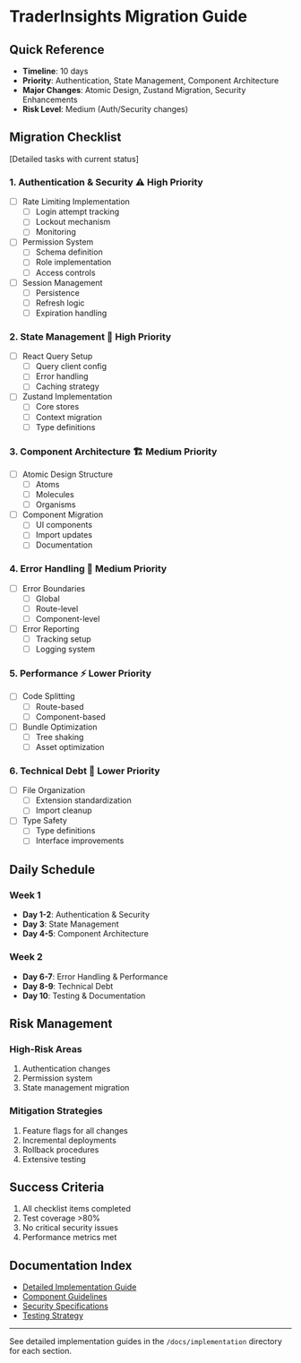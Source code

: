 # TraderInsights Migration Guide

## Quick Reference
- **Timeline**: 10 days
- **Priority**: Authentication, State Management, Component Architecture
- **Major Changes**: Atomic Design, Zustand Migration, Security Enhancements
- **Risk Level**: Medium (Auth/Security changes)

## Migration Checklist
[Detailed tasks with current status]

### 1. Authentication & Security ⚠️ High Priority
- [ ] Rate Limiting Implementation
  - [ ] Login attempt tracking
  - [ ] Lockout mechanism
  - [ ] Monitoring
- [ ] Permission System
  - [ ] Schema definition
  - [ ] Role implementation
  - [ ] Access controls
- [ ] Session Management
  - [ ] Persistence
  - [ ] Refresh logic
  - [ ] Expiration handling

### 2. State Management 🔄 High Priority
- [ ] React Query Setup
  - [ ] Query client config
  - [ ] Error handling
  - [ ] Caching strategy
- [ ] Zustand Implementation
  - [ ] Core stores
  - [ ] Context migration
  - [ ] Type definitions

### 3. Component Architecture 🏗️ Medium Priority
- [ ] Atomic Design Structure
  - [ ] Atoms
  - [ ] Molecules
  - [ ] Organisms
- [ ] Component Migration
  - [ ] UI components
  - [ ] Import updates
  - [ ] Documentation

### 4. Error Handling 🚨 Medium Priority
- [ ] Error Boundaries
  - [ ] Global
  - [ ] Route-level
  - [ ] Component-level
- [ ] Error Reporting
  - [ ] Tracking setup
  - [ ] Logging system

### 5. Performance ⚡ Lower Priority
- [ ] Code Splitting
  - [ ] Route-based
  - [ ] Component-based
- [ ] Bundle Optimization
  - [ ] Tree shaking
  - [ ] Asset optimization

### 6. Technical Debt 🧹 Lower Priority
- [ ] File Organization
  - [ ] Extension standardization
  - [ ] Import cleanup
- [ ] Type Safety
  - [ ] Type definitions
  - [ ] Interface improvements

## Daily Schedule

### Week 1
- **Day 1-2**: Authentication & Security
- **Day 3**: State Management
- **Day 4-5**: Component Architecture

### Week 2
- **Day 6-7**: Error Handling & Performance
- **Day 8-9**: Technical Debt
- **Day 10**: Testing & Documentation

## Risk Management

### High-Risk Areas
1. Authentication changes
2. Permission system
3. State management migration

### Mitigation Strategies
1. Feature flags for all changes
2. Incremental deployments
3. Rollback procedures
4. Extensive testing

## Success Criteria
1. All checklist items completed
2. Test coverage >80%
3. No critical security issues
4. Performance metrics met

## Documentation Index
- [Detailed Implementation Guide](./implementation/README.md)
- [Component Guidelines](./components/README.md)
- [Security Specifications](./security/README.md)
- [Testing Strategy](./testing/README.md)

---
See detailed implementation guides in the `/docs/implementation` directory for each section. 